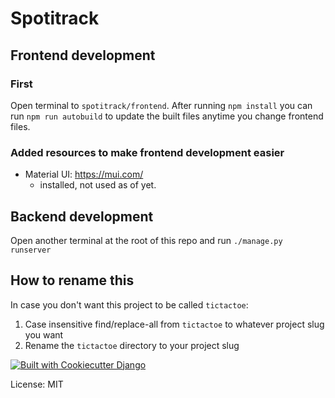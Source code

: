 # Spotitrack

## Frontend development

### First
Open terminal to `spotitrack/frontend`. After running `npm install` you can run `npm run autobuild` to update the built files anytime you change frontend files.

### Added resources to make frontend development easier

- Material UI: https://mui.com/
  - installed, not used as of yet.

## Backend development

Open another terminal at the root of this repo and run `./manage.py runserver`

## How to rename this

In case you don't want this project to be called `tictactoe`:

1. Case insensitive find/replace-all from `tictactoe` to whatever project slug you want
2. Rename the `tictactoe` directory to your project slug


[![Built with Cookiecutter Django](https://img.shields.io/badge/built%20with-Cookiecutter%20Django-ff69b4.svg?logo=cookiecutter)](https://github.com/cookiecutter/cookiecutter-django/)

License: MIT

